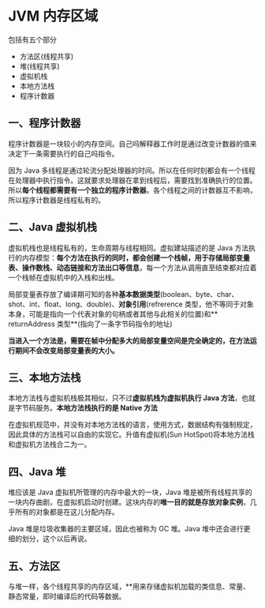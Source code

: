 # JVM 内存区域



包括有五个部分

* 方法区(线程共享)
* 堆(线程共享)
* 虚拟机栈
* 本地方法栈
* 程序计数器



## 一、程序计数器

程序计数器是一块较小的内存空间。自己吗解释器工作时是通过改变计数器的值来决定下一条需要执行的自己吗指令。

因为 Java 多线程是通过轮流分配处理器的时间。所以在任何时刻都会有一个线程在处理器中执行指令。这就要求处理器在拿到线程后，需要找到准确执行的位置。所以**每个线程都需要有一个独立的程序计数器**。各个线程之间的计数器互不影响，所以程序计数器是线程私有的。



## 二、Java 虚拟机栈

虚拟机栈也是线程私有的，生命周期与线程相同。虚拟建站描述的是 Java 方法执行的内存模型：**每个方法在执行的同时，都会创建一个栈帧，用于存储局部变量表、操作数栈、动态链接和方法出口等信息**，每一个方法从调用直至结束都对应着一个栈帧在虚拟机中的入栈和出栈。

局部变量表存放了编译期可知的各种**基本数据类型**(boolean、byte、char、shot、int、float、long、double)、**对象引用**(refrerence 类型，他不等同于对象本身，可能是指向一个代表对象的句柄或者其他与此相关的位置)和** returnAddress 类型**(指向了一条字节码指令的地址)

**当进入一个方法是，需要在帧中分配多大的局部变量空间是完全确定的，在方法运行期间不会改变局部变量表的大小。**



## 三、本地方法栈

本地方法栈与虚拟机栈极其相似，只不过**虚拟机栈为虚拟机执行 Java 方法**，也就是字节码服务。**本地方法栈执行的是 Native 方法**

在虚拟机规范中，并没有对本地方法栈的语言，使用方式，数据结构有强制规定，因此具体的方法栈可以自由的实现它。升值有虚拟机(Sun HotSpot)将本地方法栈和虚拟机方法栈合二为一。



## 四、Java 堆

堆应该是 Java 虚拟机所管理的内存中最大的一块，Java 堆是被所有线程共享的一块内存曲剧，在虚拟机启动时创建。这块内存的**唯一目的就是存放对象实例**，几乎所有的对象都是在这儿分配内存。

Java 堆是垃圾收集器的主要区域，因此也被称为 GC 堆。Java 堆中还会进行更细的划分，这个以后再说。



## 五、方法区

与堆一样，各个线程共享的内存区域，**用来存储虚拟机加载的类信息、常量、静态常量，即时编译后的代码等数据。





